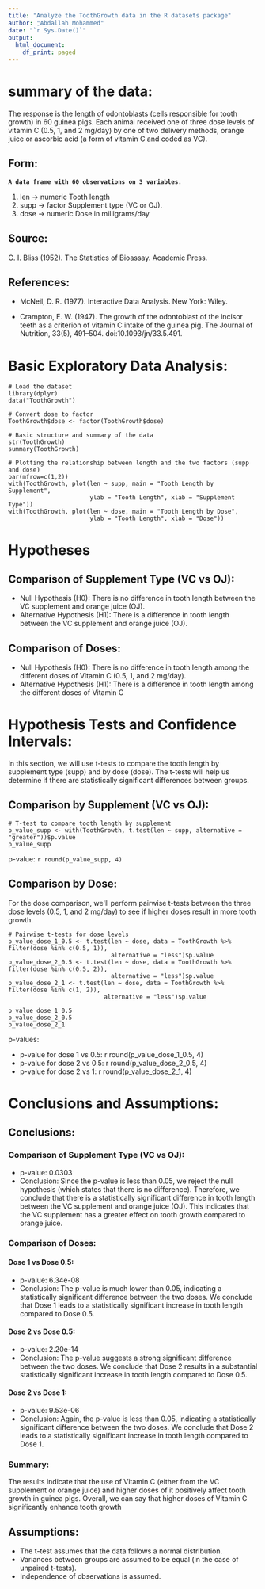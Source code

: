```yaml
---
title: "Analyze the ToothGrowth data in the R datasets package"
author: "ِAbdallah Mohammed"
date: "`r Sys.Date()`"
output:
  html_document:
    df_print: paged
---
```


# summary of the data:

The response is the length of odontoblasts (cells responsible for tooth growth) in 60 guinea pigs. Each animal received one of three dose levels of vitamin C (0.5, 1, and 2 mg/day) by one of two delivery methods, orange juice or ascorbic acid (a form of vitamin C and coded as VC).

## Form:   
**`A data frame with 60 observations on 3 variables.`**  
1. len -> numeric	Tooth length  
2. supp -> factor	Supplement type (VC or OJ).  
3. dose -> numeric	Dose in milligrams/day  

## Source:
C. I. Bliss (1952). The Statistics of Bioassay. Academic Press.

## References: 
* McNeil, D. R. (1977). Interactive Data Analysis. New York: Wiley.

* Crampton, E. W. (1947). The growth of the odontoblast of the incisor teeth as a criterion of vitamin C intake of the guinea pig. The Journal of Nutrition, 33(5), 491–504. doi:10.1093/jn/33.5.491.


# Basic Exploratory Data Analysis:

```{r, echo=TRUE, message=FALSE}
# Load the dataset
library(dplyr)
data("ToothGrowth")

# Convert dose to factor
ToothGrowth$dose <- factor(ToothGrowth$dose)

# Basic structure and summary of the data
str(ToothGrowth)
summary(ToothGrowth)

# Plotting the relationship between length and the two factors (supp and dose)
par(mfrow=c(1,2))
with(ToothGrowth, plot(len ~ supp, main = "Tooth Length by Supplement", 
                       ylab = "Tooth Length", xlab = "Supplement Type"))
with(ToothGrowth, plot(len ~ dose, main = "Tooth Length by Dose", 
                       ylab = "Tooth Length", xlab = "Dose"))
```


# Hypotheses
## Comparison of Supplement Type (VC vs OJ):
* Null Hypothesis (H0): There is no difference in tooth length between the VC supplement and orange juice (OJ).
* Alternative Hypothesis (H1): There is a difference in tooth length between the VC supplement and orange juice (OJ).

## Comparison of Doses:
* Null Hypothesis (H0): There is no difference in tooth length among the different doses of Vitamin C (0.5, 1, and 2 mg/day).
* Alternative Hypothesis (H1): There is a difference in tooth length among the different doses of Vitamin C

# Hypothesis Tests and Confidence Intervals:

In this section, we will use t-tests to compare the tooth length by supplement type (supp) and by dose (dose). The t-tests will help us determine if there are statistically significant differences between groups.


## Comparison by Supplement (VC vs OJ):
```{r}
# T-test to compare tooth length by supplement
p_value_supp <- with(ToothGrowth, t.test(len ~ supp, alternative = "greater"))$p.value
p_value_supp
```
p-value: `r round(p_value_supp, 4)`

## Comparison by Dose:

For the dose comparison, we'll perform pairwise t-tests between the three dose levels (0.5, 1, and 2 mg/day) to see if higher doses result in more tooth growth.

```{r}
# Pairwise t-tests for dose levels
p_value_dose_1_0.5 <- t.test(len ~ dose, data = ToothGrowth %>% filter(dose %in% c(0.5, 1)), 
                             alternative = "less")$p.value
p_value_dose_2_0.5 <- t.test(len ~ dose, data = ToothGrowth %>% filter(dose %in% c(0.5, 2)), 
                             alternative = "less")$p.value
p_value_dose_2_1 <- t.test(len ~ dose, data = ToothGrowth %>% filter(dose %in% c(1, 2)), 
                           alternative = "less")$p.value

p_value_dose_1_0.5
p_value_dose_2_0.5
p_value_dose_2_1
```

p-values:

* p-value for dose 1 vs 0.5: r round(p_value_dose_1_0.5, 4)
* p-value for dose 2 vs 0.5: r round(p_value_dose_2_0.5, 4)
* p-value for dose 2 vs 1: r round(p_value_dose_2_1, 4)


# Conclusions and Assumptions:


## Conclusions:
### Comparison of Supplement Type (VC vs OJ):

* p-value: 0.0303
* Conclusion: Since the p-value is less than 0.05, we reject the null hypothesis (which states that there is no difference). Therefore, we conclude that there is a statistically significant difference in tooth length between the VC supplement and orange juice (OJ). This indicates that the VC supplement has a greater effect on tooth growth compared to orange juice.

### Comparison of Doses:

#### Dose 1 vs Dose 0.5:
* p-value: 6.34e-08
* Conclusion: The p-value is much lower than 0.05, indicating a statistically significant difference between the two doses. We conclude that Dose 1 leads to a statistically significant increase in tooth length compared to Dose 0.5.

#### Dose 2 vs Dose 0.5:
* p-value: 2.20e-14
* Conclusion: The p-value suggests a strong significant difference between the two doses. We conclude that Dose 2 results in a substantial statistically significant increase in tooth length compared to Dose 0.5.

#### Dose 2 vs Dose 1:
* p-value: 9.53e-06
* Conclusion: Again, the p-value is less than 0.05, indicating a statistically significant difference between the two doses. We conclude that Dose 2 leads to a statistically significant increase in tooth length compared to Dose 1.

### Summary:
The results indicate that the use of Vitamin C (either from the VC supplement or orange juice) and higher doses of it positively affect tooth growth in guinea pigs. Overall, we can say that higher doses of Vitamin C significantly enhance tooth growth

## Assumptions:

* The t-test assumes that the data follows a normal distribution.
* Variances between groups are assumed to be equal (in the case of unpaired t-tests).
* Independence of observations is assumed.
